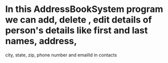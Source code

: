 # In this AddressBookSystem program we can add, delete , edit details of person's details like first and last names, address,
city, state, zip, phone number and
emailId in contacts 
